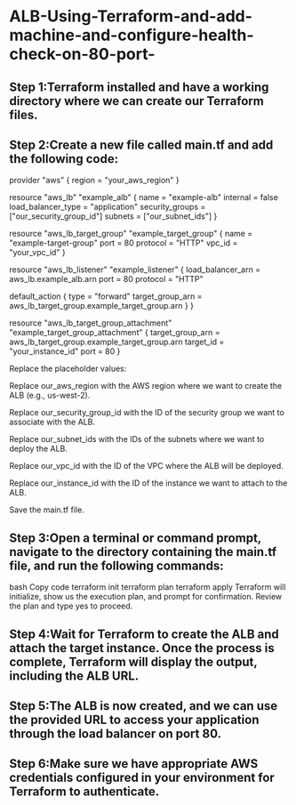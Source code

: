# ALB-Using-Terraform-and-add-machine-and-configure-health-check-on-80-port-

## Step 1:Terraform installed and have a working directory where we can create our Terraform files.

## Step 2:Create a new file called main.tf and add the following code:


provider "aws" {
  region = "your_aws_region"
}

resource "aws_lb" "example_alb" {
  name               = "example-alb"
  internal           = false
  load_balancer_type = "application"
  security_groups    = ["our_security_group_id"]
  subnets            = ["our_subnet_ids"]
}

resource "aws_lb_target_group" "example_target_group" {
  name     = "example-target-group"
  port     = 80
  protocol = "HTTP"
  vpc_id   = "your_vpc_id"
}

resource "aws_lb_listener" "example_listener" {
  load_balancer_arn = aws_lb.example_alb.arn
  port              = 80
  protocol          = "HTTP"

  default_action {
    type             = "forward"
    target_group_arn = aws_lb_target_group.example_target_group.arn
  }
}

resource "aws_lb_target_group_attachment" "example_target_group_attachment" {
  target_group_arn = aws_lb_target_group.example_target_group.arn
  target_id        = "your_instance_id"
  port             = 80
}

Replace the placeholder values:

Replace our_aws_region with the AWS region where we want to create the ALB (e.g., us-west-2).

Replace our_security_group_id with the ID of the security group we want to associate with the ALB.

Replace our_subnet_ids with the IDs of the subnets where we want to deploy the ALB.

Replace our_vpc_id with the ID of the VPC where the ALB will be deployed.

Replace our_instance_id with the ID of the instance we want to attach to the ALB.

Save the main.tf file.

## Step 3:Open a terminal or command prompt, navigate to the directory containing the main.tf file, and run the following commands:

bash
Copy code
terraform init
terraform plan
terraform apply
Terraform will initialize, show us the execution plan, and prompt for confirmation. Review the plan and type yes to proceed.

## Step 4:Wait for Terraform to create the ALB and attach the target instance. Once the process is complete, Terraform will display the output, including the ALB URL.

## Step 5:The ALB is now created, and we can use the provided URL to access your application through the load balancer on port 80.

## Step 6:Make sure we have appropriate AWS credentials configured in your environment for Terraform to authenticate.
